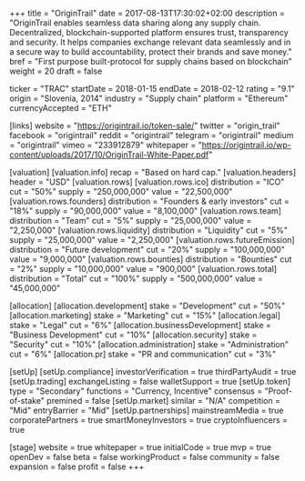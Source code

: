 +++
title = "OriginTrail"
date = 2017-08-13T17:30:02+02:00
description = "OriginTrail enables seamless data sharing along any supply chain. Decentralized, blockchain-supported platform ensures trust, transparency and security. It helps companies exchange relevant data seamlessly and in a secure way to build accountability, protect their brands and save money."
bref = "First purpose built-protocol for supply chains based on blockchain"
weight = 20
draft = false

ticker = "TRAC"
startDate = 2018-01-15
endDate = 2018-02-12
rating = "9.1"
origin = "Slovenia, 2014"
industry = "Supply chain"
platform = "Ethereum"
currencyAccepted = "ETH"

[links]
  website = "https://origintrail.io/token-sale/"
  twitter = "origin_trail"
  facebook = "origintrail"
  reddit = "origintrail"
  telegram = "origintrail"
  medium = "origintrail"
  vimeo = "233912879"
  whitepaper = "https://origintrail.io/wp-content/uploads/2017/10/OriginTrail-White-Paper.pdf"

[valuation]
  [valuation.info]
    recap = "Based on hard cap."
  [valuation.headers]
    header = "USD"
  [valuation.rows]
    [valuation.rows.ico]
      distribution = "ICO"
      cut = "50%"
      supply = "250,000,000"
      value = "22,500,000"
    [valuation.rows.founders]
      distribution = "Founders & early investors"
      cut = "18%"
      supply = "90,000,000"
      value = "8,100,000"
    [valuation.rows.team]
      distribution = "Team"
      cut = "5%"
      supply = "25,000,000"
      value = "2,250,000"
    [valuation.rows.liquidity]
      distribution = "Liquidity"
      cut = "5%"
      supply = "25,000,000"
      value = "2,250,000"
    [valuation.rows.futureEmission]
      distribution = "Future development"
      cut = "20%"
      supply = "100,000,000"
      value = "9,000,000"
    [valuation.rows.bounties]
      distribution = "Bounties"
      cut = "2%"
      supply = "10,000,000"
      value = "900,000"
    [valuation.rows.total]
      distribution = "Total"
      cut = "100%"
      supply = "500,000,000"
      value = "45,000,000"

[allocation]
  [allocation.development]
    stake = "Development"
    cut = "50%"
  [allocation.marketing]
    stake = "Marketing"
    cut = "15%"
  [allocation.legal]
    stake = "Legal"
    cut = "6%"
  [allocation.businessDevelopment]
    stake = "Business Development"
    cut = "10%"
  [allocation.security]
    stake = "Security"
    cut = "10%"
  [allocation.administration]
    stake = "Administration"
    cut = "6%"
  [allocation.pr]
    stake = "PR and communication"
    cut = "3%"


[setUp]
  [setUp.compliance]
    investorVerification = true
    thirdPartyAudit = true
  [setUp.trading]
    exchangeListing = false
    walletSupport = true
  [setUp.token]
    type = "Secondary"
    functions = "Currency, Incentive"
    consensus = "Proof-of-stake"
    premined = false
  [setUp.market]
    similar = "N/A"
    competition = "Mid"
    entryBarrier = "Mid"
  [setUp.partnerships]
    mainstreamMedia = true
    corporatePartners = true
    smartMoneyInvestors = true
    cryptoInfluencers = true

[stage]
  website = true
  whitepaper = true
  initialCode = true
  mvp = true
  openDev = false
  beta = false
  workingProduct = false
  community = false
  expansion = false
  profit = false
+++
